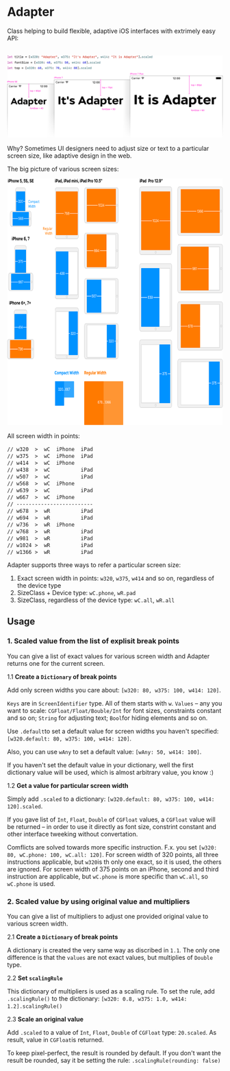 # Adapter
Class helping to build flexible, adaptive iOS interfaces with extrimely easy API:

<br>

<img src="https://raw.githubusercontent.com/antiflasher/Adapter/master/illustration_main%402x.png" title="Adapter">

Why? Sometimes UI designers need to adjust size or text to a particular screen size, like adaptive design in the web.

The big picture of various screen sizes:

<img width="758" height="575" src="https://raw.githubusercontent.com/antiflasher/Adapter/master/illustration_sizes%402x.png" title="Screen Sizes">

All screen width in points:

```
// w320  >  wC  iPhone  iPad
// w375  >  wC  iPhone  iPad
// w414  >  wC  iPhone
// w438  >  wC          iPad
// w507  >  wC          iPad
// w568  >  wC  iPhone
// w639  >  wC          iPad
// w667  >  wC  iPhone
// -------------------------
// w678  >  wR          iPad
// w694  >  wR          iPad
// w736  >  wR  iPhone
// w768  >  wR          iPad
// w981  >  wR          iPad
// w1024 >  wR          iPad
// w1366 >  wR          iPad
```

Adapter supports three ways to refer a particular screen size:
1. Exact screen width in points: `w320`, `w375`, `w414` and so on, regardless of the device type
2. SizeClass + Device type: `wC.phone`, `wR.pad`
3. SizeClass, regardless of the device type: `wC.all`, `wR.all`

## Usage

### 1. Scaled value from the list of explisit break points

You can give a list of exact values for various screen width and Adapter returns one for the current screen.


1.1 **Create a `Dictionary` of break points**

Add only screen widths you care about: `[w320: 80, w375: 100, w414: 120]`.

`Keys` are in `ScreenIdentifier` type. All of them starts with `w`. `Values` – any you want to scale: `CGFloat/Float/Bouble/Int` for font sizes, constraints constant and so on; `String` for adjusting text; `Bool`for hiding elements and so on.

Use `.default`to set a default value for screen widths you haven't specified: `[w320.default: 80, w375: 100, w414: 120]`. 

Also, you can use `wAny` to set a default value: `[wAny: 50, w414: 100]`.

If you haven't set the default value in your dictionary, well the first dictionary value will be used, which is almost arbitrary value, you know :)


1.2 **Get a value for particular screen width**

Simply add `.scaled` to a dictionary: `[w320.default: 80, w375: 100, w414: 120].scaled`.

If you gave list of `Int`, `Float`, `Double` of `CGFloat` values, a `CGFloat` value will be returned – in order to use it directly as font size, constrint constant and other interface tweeking without convertation.

Comflicts are solved towards more specific instruction. F.x. you set `[w320: 80, wC.phone: 100, wC.all: 120]`. For screen width of 320 points, all three instructions applicable, but `w320`is th only one exact, so it is used, the others are ignored. For screen width of 375 points on an iPhone, second and third instruction are applicable, but `wC.phone` is more specific than `wC.all`, so `wC.phone` is used.


### 2. Scaled value by using original value and multipliers

You can give a list of multipliers to adjust one provided original value to various screen width.


2.1 **Create a `Dictionary` of break points**

A dictionary is created the very same way as discribed in `1.1`. The only one difference is that the `values` are not exact values, but multiplies of `Double` type.


2.2 **Set `scalingRule`**

This dictionary of multipliers is used as a scaling rule. To set the rule, add `.scalingRule()` to the dictionary: `[w320: 0.8, w375: 1.0, w414: 1.2].scalingRule()`


2.3 **Scale an original value**

Add `.scaled` to a value of `Int`, `Float`, `Double` of `CGFloat` type: `20.scaled`. As result, value in `CGFloat`is returned.

To keep pixel-perfect, the result is rounded by default. If you don't want the result be rounded, say it be setting the rule: `.scalingRule(rounding: false)`
